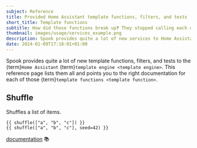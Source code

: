 ```yaml
---
subject: Reference
title: Provided Home Assistant template functions, filters, and tests
short_title: Template functions
subtitle: How did those functions break up❓ They stopped calling each other 🥁
thumbnail: images/usage/services_example.png
description: Spook provides quite a lot of new services to Home Assistant. This reference pages lists them all, and points you to the right documentation.
date: 2024-01-09T17:18:01+01:00
---
```


Spook provides quite a lot of new template functions, filters, and tests to the {term}`Home Assistant` {term}`template engine <template engine>`. This reference page lists them all and points you to the right documentation for each of those {term}`template functions <template function>`.

## Shuffle

Shuffles a list of items.

```
{{ shuffle(["a", "b", "c"]) }}
{{ shuffle(["a", "b", "c"], seed=42) }}
```

[documentation](template_functions/shuffle) 📚
